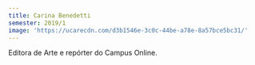 ```yaml
---
title: Carina Benedetti
semester: 2019/1
image: 'https://ucarecdn.com/d3b1546e-3c0c-44be-a78e-8a57bce5bc31/'
---
```

Editora de Arte e repórter do Campus Online.
